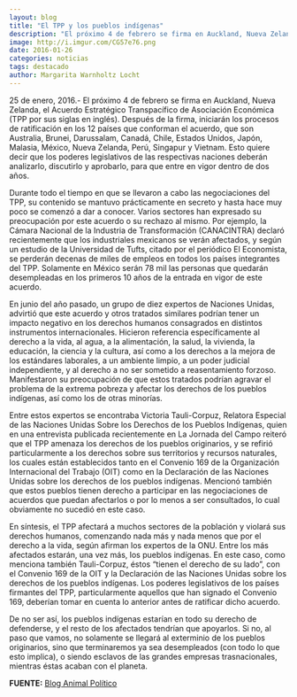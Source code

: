 ```yaml
---
layout: blog
title: "El TPP y los pueblos indígenas"
description: "El próximo 4 de febrero se firma en Auckland, Nueva Zelanda, el Acuerdo Estratégico Transpacífico de Asociación Económica (TPP por sus siglas en inglés)."
image: http://i.imgur.com/CG57e76.png
date: 2016-01-26
categories: noticias
tags: destacado
author: Margarita Warnholtz Locht
---
```


25 de enero, 2016.- El próximo 4 de febrero se firma en Auckland, Nueva Zelanda, el Acuerdo Estratégico Transpacífico de Asociación Económica (TPP por sus siglas en inglés). Después de la firma, iniciarán los procesos de ratificación en los 12 países que conforman el acuerdo, que son Australia, Brunei, Darussalam, Canadá, Chile, Estados Unidos, Japón, Malasia, México, Nueva Zelanda, Perú, Singapur y Vietnam. Esto quiere decir que los poderes legislativos de las respectivas naciones deberán analizarlo, discutirlo y aprobarlo, para que entre en vigor dentro de dos años.

Durante todo el tiempo en que se llevaron a cabo las negociaciones del TPP, su contenido se mantuvo prácticamente en secreto y hasta hace muy poco se comenzó a dar a conocer. Varios sectores han expresado su preocupación por este acuerdo o su rechazo al mismo. Por ejemplo, la Cámara Nacional de la Industria de Transformación (CANACINTRA) declaró recientemente que los industriales mexicanos se verán afectados, y según un estudio de la Universidad de Tufts, citado por el periódico El Economista, se perderán decenas de miles de empleos en todos los países integrantes del TPP. Solamente en México serán 78 mil las personas que quedarán desempleadas en los primeros 10 años de la entrada en vigor de este acuerdo.

En junio del año pasado, un grupo de diez expertos de Naciones Unidas, advirtió que este acuerdo y otros tratados similares podrían tener un impacto negativo en los derechos humanos consagrados en distintos instrumentos internacionales. Hicieron referencia específicamente al derecho a la vida, al agua, a la alimentación, la salud, la vivienda, la educación, la ciencia y la cultura, así como a los derechos a la mejora de los estándares laborales, a un ambiente limpio, a un poder judicial independiente, y al derecho a no ser sometido a reasentamiento forzoso. Manifestaron su preocupación de que estos tratados podrían agravar el problema de la extrema pobreza y afectar los derechos de los pueblos indígenas, así como los de otras minorías.

Entre estos expertos se encontraba Victoria Tauli-Corpuz, Relatora Especial de las Naciones Unidas Sobre los Derechos de los Pueblos Indígenas, quien en una entrevista publicada recientemente en La Jornada del Campo reiteró que el TPP amenaza los derechos de los pueblos originarios, y se refirió particularmente a los derechos sobre sus territorios y recursos naturales, los cuales están establecidos tanto en el Convenio 169 de la Organización Internacional del Trabajo (OIT) como en la Declaración de las Naciones Unidas sobre los derechos de los pueblos indígenas. Mencionó también que estos pueblos tienen derecho a participar en las negociaciones de acuerdos que puedan afectarlos o por lo menos a ser consultados, lo cual obviamente no sucedió en este caso.

En síntesis, el TPP afectará a muchos sectores de la población y violará sus derechos humanos, comenzando nada más y nada menos que por el derecho a la vida, según afirman los expertos de la ONU. Entre los más afectados estarán, una vez más, los pueblos indígenas. En este caso, como menciona también Tauli-Corpuz, éstos “tienen el derecho de su lado”, con el Convenio 169 de la OIT y la Declaración de las Naciones Unidas sobre los derechos de los pueblos indígenas. Los poderes legislativos de los países firmantes del TPP, particularmente aquellos que han signado el Convenio 169, deberían tomar en cuenta lo anterior antes de ratificar dicho acuerdo.

De no ser así, los pueblos indígenas estarían en todo su derecho de defenderse, y el resto de los afectados tendrían que apoyarlos. Si no, al paso que vamos, no solamente se llegará al exterminio de los pueblos originarios, sino que terminaremos ya sea desempleados (con todo lo que esto implica), o siendo esclavos de las grandes empresas trasnacionales, mientras éstas acaban con el planeta.

<b>FUENTE:</b> [Blog Animal Político](http://www.animalpolitico.com/blogueros-codices-geek/2016/01/22/el-tpp-y-los-pueblos-indigenas/)

